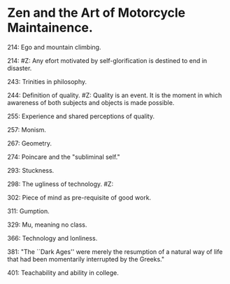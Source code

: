 # Zen and the Art of Motorcycle Maintainence.

214: Ego and mountain climbing.  

214: #Z: Any efort motivated by self-glorification is destined to end in disaster.  

243: Trinities in philosophy.  

244: Definition of quality.  #Z: Quality is an event. It is the moment in which awareness of both subjects and objects is made possible.  

255: Experience and shared perceptions of quality.  

257: Monism.  

267: Geometry.  

274: Poincare and the "subliminal self."  

293: Stuckness.  

298: The ugliness of technology. #Z:   

302: Piece of mind as pre-requisite of good work.  

311: Gumption.  

329: Mu, meaning no class.  

366: Technology and lonliness.  

381: "The ``Dark Ages'' were merely the resumption of a natural way of life that had been momentarily interrupted by the Greeks."  

401: Teachability and ability in college.  
